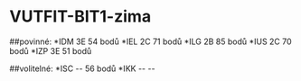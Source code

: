 # VUTFIT-BIT1-zima

##povinné:
*IDM     3E     54 bodů 
*IEL     2C     71 bodů 
*ILG     2B     85 bodů 
*IUS     2C     70 bodů 
*IZP     3E     51 bodů 

##volitelné:
*ISC     --     56 bodů 
*IKK     --     --
